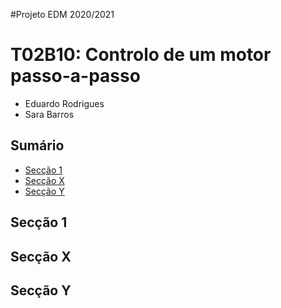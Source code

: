 #Projeto EDM 2020/2021
# T02B10: Controlo de um motor passo-a-passo 
- Eduardo Rodrigues
- Sara Barros

## Sumário
* [Secção 1](#tag_sec_um)
* [Secção X](#tag_sec_x)
* [Secção Y](#tag_sec_y)


## <a name="tag_sec_um"></a> Secção 1

## <a name="tag_sec_x"></a> Secção X

## <a name="tag_sec_y"></a> Secção Y
